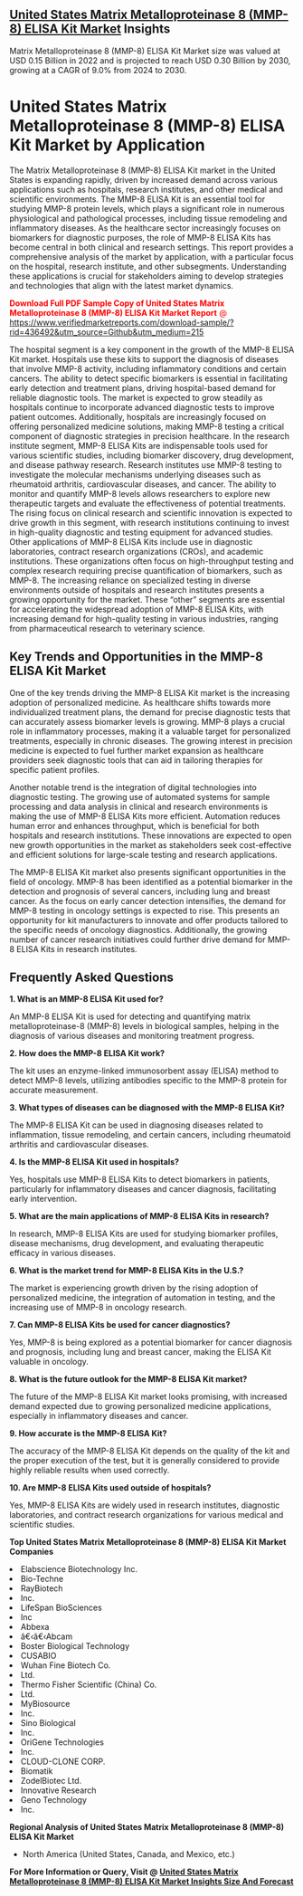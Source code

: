 <h2><a href="https://www.verifiedmarketreports.com/download-sample/?rid=436492&amp;utm_source=Github&amp;utm_medium=215" target="_blank">United States Matrix Metalloproteinase 8 (MMP-8) ELISA Kit Market</a> Insights</h2><p>Matrix Metalloproteinase 8 (MMP-8) ELISA Kit Market size was valued at USD 0.15 Billion in 2022 and is projected to reach USD 0.30 Billion by 2030, growing at a CAGR of 9.0% from 2024 to 2030.</p><p> <h1>United States Matrix Metalloproteinase 8 (MMP-8) ELISA Kit Market by Application</h1> <p>The Matrix Metalloproteinase 8 (MMP-8) ELISA Kit market in the United States is expanding rapidly, driven by increased demand across various applications such as hospitals, research institutes, and other medical and scientific environments. The MMP-8 ELISA Kit is an essential tool for studying MMP-8 protein levels, which plays a significant role in numerous physiological and pathological processes, including tissue remodeling and inflammatory diseases. As the healthcare sector increasingly focuses on biomarkers for diagnostic purposes, the role of MMP-8 ELISA Kits has become central in both clinical and research settings. This report provides a comprehensive analysis of the market by application, with a particular focus on the hospital, research institute, and other subsegments. Understanding these applications is crucial for stakeholders aiming to develop strategies and technologies that align with the latest market dynamics. <p><span class=""><span style="color: #ff0000;"><strong>Download Full PDF Sample Copy of United States Matrix Metalloproteinase 8 (MMP-8) ELISA Kit Market Report</strong> @ </span><a href="https://www.verifiedmarketreports.com/download-sample/?rid=436492&amp;utm_source=Github&amp;utm_medium=215" target="_blank">https://www.verifiedmarketreports.com/download-sample/?rid=436492&amp;utm_source=Github&amp;utm_medium=215</a></span></p> The hospital segment is a key component in the growth of the MMP-8 ELISA Kit market. Hospitals use these kits to support the diagnosis of diseases that involve MMP-8 activity, including inflammatory conditions and certain cancers. The ability to detect specific biomarkers is essential in facilitating early detection and treatment plans, driving hospital-based demand for reliable diagnostic tools. The market is expected to grow steadily as hospitals continue to incorporate advanced diagnostic tests to improve patient outcomes. Additionally, hospitals are increasingly focused on offering personalized medicine solutions, making MMP-8 testing a critical component of diagnostic strategies in precision healthcare. In the research institute segment, MMP-8 ELISA Kits are indispensable tools used for various scientific studies, including biomarker discovery, drug development, and disease pathway research. Research institutes use MMP-8 testing to investigate the molecular mechanisms underlying diseases such as rheumatoid arthritis, cardiovascular diseases, and cancer. The ability to monitor and quantify MMP-8 levels allows researchers to explore new therapeutic targets and evaluate the effectiveness of potential treatments. The rising focus on clinical research and scientific innovation is expected to drive growth in this segment, with research institutions continuing to invest in high-quality diagnostic and testing equipment for advanced studies. Other applications of MMP-8 ELISA Kits include use in diagnostic laboratories, contract research organizations (CROs), and academic institutions. These organizations often focus on high-throughput testing and complex research requiring precise quantification of biomarkers, such as MMP-8. The increasing reliance on specialized testing in diverse environments outside of hospitals and research institutes presents a growing opportunity for the market. These “other” segments are essential for accelerating the widespread adoption of MMP-8 ELISA Kits, with increasing demand for high-quality testing in various industries, ranging from pharmaceutical research to veterinary science. <h2>Key Trends and Opportunities in the MMP-8 ELISA Kit Market</h2> <p>One of the key trends driving the MMP-8 ELISA Kit market is the increasing adoption of personalized medicine. As healthcare shifts towards more individualized treatment plans, the demand for precise diagnostic tests that can accurately assess biomarker levels is growing. MMP-8 plays a crucial role in inflammatory processes, making it a valuable target for personalized treatments, especially in chronic diseases. The growing interest in precision medicine is expected to fuel further market expansion as healthcare providers seek diagnostic tools that can aid in tailoring therapies for specific patient profiles. <p>Another notable trend is the integration of digital technologies into diagnostic testing. The growing use of automated systems for sample processing and data analysis in clinical and research environments is making the use of MMP-8 ELISA Kits more efficient. Automation reduces human error and enhances throughput, which is beneficial for both hospitals and research institutions. These innovations are expected to open new growth opportunities in the market as stakeholders seek cost-effective and efficient solutions for large-scale testing and research applications. <p>The MMP-8 ELISA Kit market also presents significant opportunities in the field of oncology. MMP-8 has been identified as a potential biomarker in the detection and prognosis of several cancers, including lung and breast cancer. As the focus on early cancer detection intensifies, the demand for MMP-8 testing in oncology settings is expected to rise. This presents an opportunity for kit manufacturers to innovate and offer products tailored to the specific needs of oncology diagnostics. Additionally, the growing number of cancer research initiatives could further drive demand for MMP-8 ELISA Kits in research institutes. <h2>Frequently Asked Questions</h2> <p><b>1. What is an MMP-8 ELISA Kit used for?</b></p> <p>An MMP-8 ELISA Kit is used for detecting and quantifying matrix metalloproteinase-8 (MMP-8) levels in biological samples, helping in the diagnosis of various diseases and monitoring treatment progress.</p> <p><b>2. How does the MMP-8 ELISA Kit work?</b></p> <p>The kit uses an enzyme-linked immunosorbent assay (ELISA) method to detect MMP-8 levels, utilizing antibodies specific to the MMP-8 protein for accurate measurement.</p> <p><b>3. What types of diseases can be diagnosed with the MMP-8 ELISA Kit?</b></p> <p>The MMP-8 ELISA Kit can be used in diagnosing diseases related to inflammation, tissue remodeling, and certain cancers, including rheumatoid arthritis and cardiovascular diseases.</p> <p><b>4. Is the MMP-8 ELISA Kit used in hospitals?</b></p> <p>Yes, hospitals use MMP-8 ELISA Kits to detect biomarkers in patients, particularly for inflammatory diseases and cancer diagnosis, facilitating early intervention.</p> <p><b>5. What are the main applications of MMP-8 ELISA Kits in research?</b></p> <p>In research, MMP-8 ELISA Kits are used for studying biomarker profiles, disease mechanisms, drug development, and evaluating therapeutic efficacy in various diseases.</p> <p><b>6. What is the market trend for MMP-8 ELISA Kits in the U.S.?</b></p> <p>The market is experiencing growth driven by the rising adoption of personalized medicine, the integration of automation in testing, and the increasing use of MMP-8 in oncology research.</p> <p><b>7. Can MMP-8 ELISA Kits be used for cancer diagnostics?</b></p> <p>Yes, MMP-8 is being explored as a potential biomarker for cancer diagnosis and prognosis, including lung and breast cancer, making the ELISA Kit valuable in oncology.</p> <p><b>8. What is the future outlook for the MMP-8 ELISA Kit market?</b></p> <p>The future of the MMP-8 ELISA Kit market looks promising, with increased demand expected due to growing personalized medicine applications, especially in inflammatory diseases and cancer.</p> <p><b>9. How accurate is the MMP-8 ELISA Kit?</b></p> <p>The accuracy of the MMP-8 ELISA Kit depends on the quality of the kit and the proper execution of the test, but it is generally considered to provide highly reliable results when used correctly.</p> <p><b>10. Are MMP-8 ELISA Kits used outside of hospitals?</b></p> <p>Yes, MMP-8 ELISA Kits are widely used in research institutes, diagnostic laboratories, and contract research organizations for various medical and scientific studies.</p> </p><p><strong>Top United States Matrix Metalloproteinase 8 (MMP-8) ELISA Kit Market Companies</strong></p><div data-test-id=""><p><li>Elabscience Biotechnology Inc.</li><li> Bio-Techne</li><li> RayBiotech</li><li> Inc.</li><li> LifeSpan BioSciences</li><li> Inc</li><li> Abbexa</li><li> â€‹â€‹Abcam</li><li> Boster Biological Technology</li><li> CUSABIO</li><li> Wuhan Fine Biotech Co.</li><li> Ltd.</li><li> Thermo Fisher Scientific (China) Co.</li><li> Ltd.</li><li> MyBiosource</li><li> Inc.</li><li> Sino Biological</li><li> Inc.</li><li> OriGene Technologies</li><li> Inc.</li><li> CLOUD-CLONE CORP.</li><li> Biomatik</li><li> ZodelBiotec Ltd.</li><li> Innovative Research</li><li> Geno Technology</li><li> Inc.</li></p><div><strong>Regional Analysis of&nbsp;United States Matrix Metalloproteinase 8 (MMP-8) ELISA Kit Market</strong></div><ul><li dir="ltr"><p dir="ltr">North America&nbsp;(United States, Canada, and Mexico, etc.)</p></li></ul><p><strong>For More Information or Query, Visit @&nbsp;</strong><strong><a href="https://www.verifiedmarketreports.com/product/matrix-metalloproteinase-8-mmp-8-elisa-kit-market/?utm_source=Github&amp;utm_medium=215" target="_blank">United States Matrix Metalloproteinase 8 (MMP-8) ELISA Kit Market Insights Size And Forecast</a></strong></p></div>
